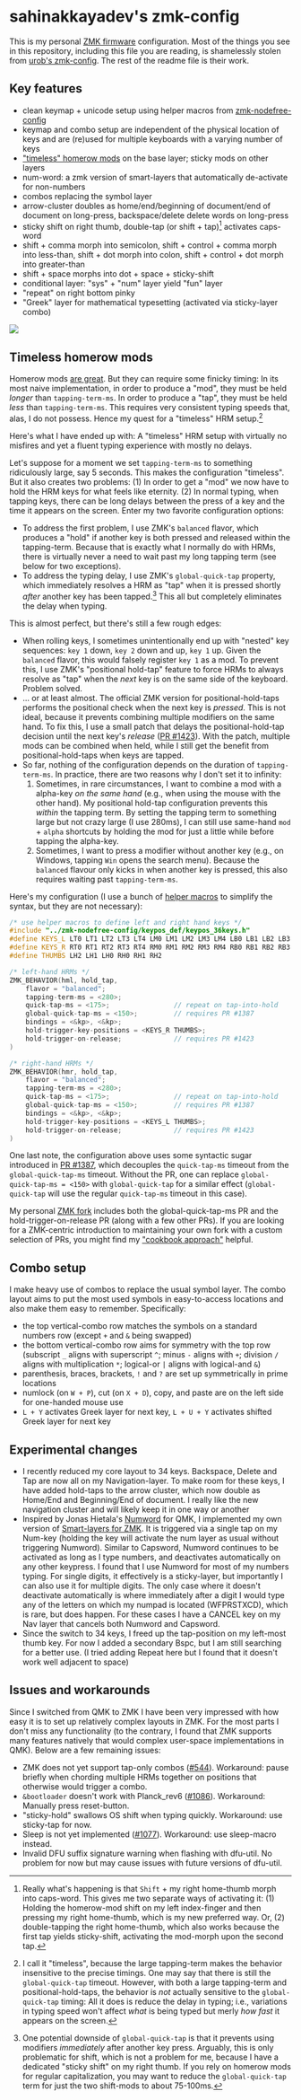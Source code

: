 # sahinakkayadev's zmk-config

This is my personal [ZMK firmware](https://github.com/zmkfirmware/zmk/) configuration. 
Most of the things you see in this repository, including this file you are reading,
is shamelessly stolen from [urob's zmk-config](https://github.com/urob/zmk-config).
The rest of the readme file is their work.


## Key features

- clean keymap + unicode setup using helper macros from
  [zmk-nodefree-config](https://github.com/urob/zmk-nodefree-config)
- keymap and combo setup are independent of the physical location of keys and are
  (re)used for multiple keyboards with a varying number of keys
- ["timeless" homerow mods](#timeless-homerow-mods) on the base layer; sticky mods on
  other layers
- num-word: a zmk version of smart-layers that automatically de-activate for non-numbers
- combos replacing the symbol layer
- arrow-cluster doubles as home/end/beginning of document/end of document on long-press,
  backspace/delete delete words on long-press
- sticky shift on right thumb, double-tap (or shift + tap)[^1] activates caps-word
- shift + comma morph into semicolon, shift + control + comma morph into less-than,
  shift + dot morph into colon, shift + control + dot morph into greater-than
- shift + space morphs into dot + space + sticky-shift
- conditional layer: "sys" + "num" layer yield "fun" layer
- "repeat" on right bottom pinky
- "Greek" layer for mathematical typesetting (activated via sticky-layer combo)

![](img/keymap.png)

## Timeless homerow mods

Homerow mods [are great](https://precondition.github.io/home-row-mods). But they can
require some finicky timing: In its most naive implementation, in order to produce a "mod",
they must be held *longer* than `tapping-term-ms`. In order to produce
a "tap", they must be held *less* than `tapping-term-ms`. This requires very consistent
typing speeds that, alas, I do not possess. Hence my quest for a "timeless" HRM
setup.[^2]

Here's what I have ended up with: A "timeless" HRM setup with virtually no misfires and
yet a fluent typing experience with mostly no delays.

Let's suppose for a moment we set `tapping-term-ms` to something ridiculously large, say
5 seconds. This makes the configuration "timeless". But it also creates two
problems: (1) In order to get a "mod" we now have to hold the HRM keys for
what feels like eternity. (2) In normal typing, when tapping keys, there can be
long delays between the press of a key and the time it appears on the screen. Enter my
two favorite configuration options:
* To address the first problem, I use ZMK's `balanced` flavor, which produces
  a "hold" if another key is both pressed and released within the tapping-term. Because
  that is exactly what I normally do with HRMs, there is virtually never a need to wait
  past my long tapping term (see below for two exceptions).
* To address the typing delay, I use ZMK's `global-quick-tap` property, which
  immediately resolves a HRM as "tap" when it is pressed shortly *after* another key
  has been tapped.[^3] This all but completely eliminates the delay when typing. 

This is almost perfect, but there's still a few rough edges:

* When rolling keys, I sometimes unintentionally end up with "nested" key
  sequences: `key 1` down, `key 2` down and up, `key 1` up. Given the `balanced` flavor,
  this would falsely register `key 1` as a mod. To prevent this, I use ZMK's "positional
  hold-tap" feature to force HRMs to always resolve as "tap" when the *next* key is on
  the same side of the keyboard. Problem solved.
* ... or at least almost. The official ZMK version for positional-hold-taps performs the
  positional check when the next key is *pressed*. This is not ideal, because it
  prevents combining multiple modifiers on the same hand. To fix this, I use a small
  patch that delays the positional-hold-tap decision until the next key's *release* ([PR
  #1423](https://github.com/zmkfirmware/zmk/pull/1423)). With the patch, multiple mods
  can be combined when held, while I still get the benefit from positional-hold-taps
  when keys are tapped.
* So far, nothing of the configuration depends on the duration of `tapping-term-ms`. In
  practice, there are two reasons why I don't set it to infinity:
    1. Sometimes, in rare circumstances, I want to combine a mod with a alpha-key *on
       the same hand* (e.g., when using the mouse with the other hand). My positional
       hold-tap configuration prevents this *within* the tapping term. By setting the
       tapping term to something large but not crazy large (I use 280ms), I can still
       use same-hand `mod` + `alpha` shortcuts by holding the mod for just a little while
       before tapping the alpha-key.
    2. Sometimes, I want to press a modifier without another key (e.g., on Windows,
       tapping `Win` opens the search menu). Because the `balanced` flavour only
       kicks in when another key is pressed, this also requires waiting past
       `tapping-term-ms`.

Here's my configuration (I use a bunch of [helper
macros](https://github.com/urob/zmk-nodefree-config) to simplify the syntax, but they
are not necessary):

```C++
/* use helper macros to define left and right hand keys */
#include "../zmk-nodefree-config/keypos_def/keypos_36keys.h"                // keyposition helpers
#define KEYS_L LT0 LT1 LT2 LT3 LT4 LM0 LM1 LM2 LM3 LM4 LB0 LB1 LB2 LB3 LB4  // left-hand keys
#define KEYS_R RT0 RT1 RT2 RT3 RT4 RM0 RM1 RM2 RM3 RM4 RB0 RB1 RB2 RB3 RB4  // right-hand keys
#define THUMBS LH2 LH1 LH0 RH0 RH1 RH2                                      // thumb keys

/* left-hand HRMs */
ZMK_BEHAVIOR(hml, hold_tap,
    flavor = "balanced";
    tapping-term-ms = <280>;
    quick-tap-ms = <175>;                // repeat on tap-into-hold
    global-quick-tap-ms = <150>;         // requires PR #1387
    bindings = <&kp>, <&kp>;
    hold-trigger-key-positions = <KEYS_R THUMBS>;
    hold-trigger-on-release;             // requires PR #1423
)

/* right-hand HRMs */
ZMK_BEHAVIOR(hmr, hold_tap,
    flavor = "balanced";
    tapping-term-ms = <280>;
    quick-tap-ms = <175>;                // repeat on tap-into-hold
    global-quick-tap-ms = <150>;         // requires PR #1387
    bindings = <&kp>, <&kp>;
    hold-trigger-key-positions = <KEYS_L THUMBS>;
    hold-trigger-on-release;             // requires PR #1423
)
```
One last note, the configuration above uses some syntactic sugar introduced in [PR
#1387](https://github.com/zmkfirmware/zmk/pull/1387), which decouples the
`quick-tap-ms` timeout from the `global-quick-tap-ms` timeout. Without the PR, one
can replace `global-quick-tap-ms = <150>` with `global-quick-tap` for a
similar effect (`global-quick-tap` will use the regular `quick-tap-ms` timeout in this
case).

My personal [ZMK fork](https://github.com/urob/zmk) includes both the
global-quick-tap-ms PR and the hold-trigger-on-release PR (along with a few other PRs).
If you are looking for a ZMK-centric introduction to maintaining your own fork with a
custom selection of PRs, you might find my ["cookbook
approach"](https://gist.github.com/urob/68a1e206b2356a01b876ed02d3f542c7) helpful.


## Combo setup

I make heavy use of combos to replace the usual symbol layer. The combo layout aims to
put the most used symbols in easy-to-access locations and also make them easy to
remember. Specifically:

- the top vertical-combo row matches the symbols on a standard numbers row (except `+`
  and `&` being swapped)
- the bottom vertical-combo row aims for symmetry with the top row (subscript `_` aligns
  with superscript `^`; minus `-` aligns with `+`; division `/` aligns with
  multiplication `*`; logical-or `|` aligns with logical-and `&`)
- parenthesis, braces, brackets, `!` and `?` are set up symmetrically in prime locations
- numlock (on `W + P`), cut (on `X + D`), copy, and paste are on the left side for
  one-handed mouse use
- `L + Y` activates Greek layer for next key, `L + U + Y` activates shifted Greek layer
  for next key

## Experimental changes

- I recently reduced my core layout to 34 keys. Backspace, Delete and Tap are now all on
my Navigation-layer. To make room for these keys, I have added hold-taps to the arrow
cluster, which now double as Home/End and Beginning/End of document. I really like the
new navigation cluster and will likely keep it in one way or another
- Inspired by Jonas Hietala's
  [Numword](https://www.jonashietala.se/blog/2021/06/03/the-t-34-keyboard-layout/#where-are-the-digits)
  for QMK, I implemented my own version of [Smart-layers for
    ZMK](https://github.com/zmkfirmware/zmk/pull/1451). It is triggered via a single tap
    on my Num-key (holding the key will activate the num layer as usual without
    triggering Numword). Similar to Capsword, Numword continues to be activated as long
    as I type numbers, and deactivates automatically on any other keypress. I found that
    I use Numword for most of my numbers typing. For single digits, it effectively is a
    sticky-layer, but importantly I can also use it for multiple digits. The only case
    where it doesn't deactivate automatically is where immediately after a digit I would
    type any of the letters on which my numpad is located (WFPRSTXCD), which is rare,
    but does happen. For these cases I have a CANCEL key on my Nav layer that cancels
    both Numword and Capsword.
- Since the switch to 34 keys, I freed up the tap-position on my left-most thumb key.
  For now I added a secondary Bspc, but I am still searching for a better use. (I tried
  adding Repeat here but I found that it doesn't work well adjacent to space)

## Issues and workarounds

Since I switched from QMK to ZMK I have been very impressed with how easy it is to set
up relatively complex layouts in ZMK. For the most parts I don't miss any functionality
(to the contrary, I found that ZMK supports many features natively that would complex
user-space implementations in QMK). Below are a few remaining issues:

- ZMK does not yet support tap-only combos
  ([#544](https://github.com/zmkfirmware/zmk/issues/544)). Workaround: pause
  briefly when chording multiple HRMs together on positions that otherwise would trigger
  a combo.
- `&bootloader` doesn't work with Planck_rev6
  ([#1086](https://github.com/zmkfirmware/zmk/issues/1086)). Workaround: Manually press
  reset-button.
- "sticky-hold" swallows OS shift when typing quickly. Workaround: use sticky-tap for now.
- Sleep is not yet implemented ([#1077](https://github.com/zmkfirmware/zmk/issues/1077)).
  Workaround: use sleep-macro instead.
- Invalid DFU suffix signature warning when flashing with dfu-util. No problem for now
  but may cause issues with future versions of dfu-util.

[^1]: Really what's happening is that `Shift` + my right home-thumb morph into
  caps-word. This gives me two separate ways of activating it: (1) Holding the
  homerow-mod shift on my left index-finger and then pressing my right home-thumb, which
  is my new preferred way. Or, (2) double-tapping the right home-thumb, which also works
  because the first tap yields sticky-shift, activating the mod-morph upon the second
  tap.

[^2]: I call it "timeless", because the large tapping-term makes the behavior
  insensitive to the precise timings. One may say that there is still the
  `global-quick-tap` timeout. However, with both a large tapping-term and
  positional-hold-taps, the behavior is *not* actually sensitive to the
  `global-quick-tap` timing: All it does is reduce the delay in typing; i.e., variations
  in typing speed won't affect *what* is being typed but merly *how fast* it appears on
  the screen.

[^3]: One potential downside of `global-quick-tap` is that it prevents using modifiers
  *immediately* after another key press. Arguably, this is only problematic for shift,
  which is not a problem for me, because I have a dedicated "sticky shift" on my right
  thumb. If you rely on homerow mods for regular capitalization, you may want to reduce
  the `global-quick-tap` term for just the two shift-mods to about 75-100ms.
